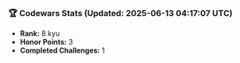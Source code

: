 ### 🏆 Codewars Stats (Updated: 2025-06-13 04:17:07 UTC)

- **Rank:** 8 kyu
- **Honor Points:** 3
- **Completed Challenges:** 1
